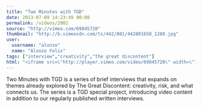 ```yaml
---
title: "Two Minutes with TGD"
date: 2013-07-09 14:23:49 00:00
permalink: /videos/2002
source: "http://vimeo.com/69845720"
thumbnail: "http://b.vimeocdn.com/ts/442/801/442801650_1280.jpg"
user:
  username: "alonzo"
  name: "Alonzo Felix"
tags: ["interview","creativity","the great discontent"]
html: "<iframe src=\"http://player.vimeo.com/video/69845720\" width=\"1920\" height=\"1080\" frameborder=\"0\" webkitAllowFullScreen mozallowfullscreen allowFullScreen></iframe>"
---
```


Two Minutes with TGD is a series of brief interviews that expands on themes already explored by The Great Discontent: creativity, risk, and what connects us. The series is a TGD special project, introducing video content in addition to our regularly published written interviews.